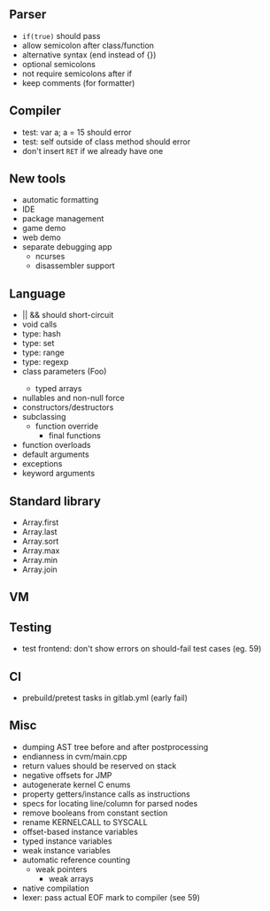 ## Parser ##

- `if(true)` should pass
- allow semicolon after class/function
- alternative syntax (end instead of {})
- optional semicolons
- not require semicolons after if
- keep comments (for formatter)

## Compiler

- test: var<String> a; a = 15 should error
- test: self outside of class method should error
- don't insert `RET` if we already have one

## New tools ##

- automatic formatting
- IDE
- package management
- game demo
- web demo
- separate debugging app
    - ncurses
    - disassembler support

## Language ##

- || && should short-circuit
- void calls
- type: hash
- type: set
- type: range
- type: regexp
- class parameters (Foo<String>)
    - typed arrays
- nullables and non-null force
- constructors/destructors
- subclassing
    - function override
        - final functions
- function overloads
- default arguments
- exceptions
- keyword arguments

## Standard library ##

- Array.first
- Array.last
- Array.sort
- Array.max
- Array.min
- Array.join

## VM ##

## Testing ##

- test frontend: don't show errors on should-fail test cases (eg. 59)

## CI ##

- prebuild/pretest tasks in gitlab.yml (early fail)

## Misc ##

- dumping AST tree before and after postprocessing
- endianness in cvm/main.cpp
- return values should be reserved on stack
- negative offsets for JMP
- autogenerate kernel C enums
- property getters/instance calls as instructions
- specs for locating line/column for parsed nodes
- remove booleans from constant section
- rename KERNELCALL to SYSCALL
- offset-based instance variables
- typed instance variables
- weak instance variables
- automatic reference counting
	- weak pointers
		- weak arrays
- native compilation
- lexer: pass actual EOF mark to compiler (see 59)
